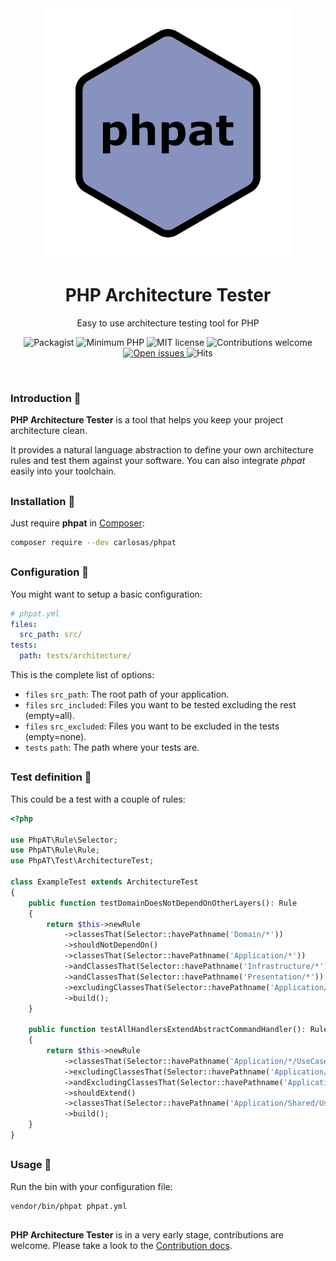 <div align="center">
    <img width="400px" src="https://raw.githubusercontent.com/carlosas/phpat/master/.github/logo.png" alt="Logo">
</div>
<h1 align="center">PHP Architecture Tester</h1>
<p align="center">Easy to use architecture testing tool for PHP</p>
<p align="center">
	<a>
		<img src="https://img.shields.io/packagist/v/carlosas/phpat.svg?style=flat-square" alt="Packagist">
    </a>
	<a>
		<img src="https://img.shields.io/badge/php-%3E%3D_7.1-8892BF.svg?style=flat-square" alt="Minimum PHP">
	</a>
	<a>
		<img src="https://img.shields.io/badge/license-MIT-blue.svg?style=flat-square" alt="MIT license">
	</a>
	<a>
		<img src="https://img.shields.io/badge/contributions-welcome-brightgreen.svg?style=flat-square" alt="Contributions welcome">
	</a>
	<a href="https://github.com/carlosas/phpat/issues">
        <img src="https://img.shields.io/github/issues/carlosas/phpat.svg?style=flat-square" alt="Open issues">
	</a>
	<a>
		<img src="http://hits.dwyl.com/carlosas/phpat.svg" alt="Hits">
	</a>
</p>
<br />

### Introduction 📜

**PHP Architecture Tester** is a tool that helps you keep your project architecture clean.

It provides a natural language abstraction to define your own architecture rules and test them against your software.
You can also integrate *phpat* easily into your toolchain.

<h2></h2>

### Installation 💽

Just require **phpat** in [Composer](https://getcomposer.org/):
```bash
composer require --dev carlosas/phpat
```

<h2></h2>

### Configuration 🔧

You might want to setup a basic configuration:
```yaml
# phpat.yml
files:
  src_path: src/
tests:
  path: tests/architecture/
```
This is the complete list of options:
* `files` `src_path`: The root path of your application.
* `files` `src_included`: Files you want to be tested excluding the rest (empty=all).
* `files` `src_excluded`: Files you want to be excluded in the tests (empty=none).
* `tests` `path`: The path where your tests are.

<h2></h2>

### Test definition 📓

This could be a test with a couple of rules:
```php
<?php

use PhpAT\Rule\Selector;
use PhpAT\Rule\Rule;
use PhpAT\Test\ArchitectureTest;

class ExampleTest extends ArchitectureTest
{
    public function testDomainDoesNotDependOnOtherLayers(): Rule
    {
        return $this->newRule
            ->classesThat(Selector::havePathname('Domain/*'))
            ->shouldNotDependOn()
            ->classesThat(Selector::havePathname('Application/*'))
            ->andClassesThat(Selector::havePathname('Infrastructure/*'))
            ->andClassesThat(Selector::havePathname('Presentation/*'))
            ->excludingClassesThat(Selector::havePathname('Application/Shared/Service/KnownBadApproach.php'))
            ->build();
    }
    
    public function testAllHandlersExtendAbstractCommandHandler(): Rule
    {
        return $this->newRule
            ->classesThat(Selector::havePathname('Application/*/UseCase/*Handler.php'))
            ->excludingClassesThat(Selector::havePathname('Application/Shared/UseCase/Different*Handler.php'))
            ->andExcludingClassesThat(Selector::havePathname('Application/Shared/UseCase/AbstractCommandHandler.php'))
            ->shouldExtend()
            ->classesThat(Selector::havePathname('Application/Shared/UseCase/AbstractCommandHandler.php'))
            ->build();
    }
}
```

<h2></h2>

### Usage 🚀

Run the bin with your configuration file:
```bash
vendor/bin/phpat phpat.yml
```

<h2></h2>

**PHP Architecture Tester** is in a very early stage, contributions are welcome. Please take a look to the [Contribution docs](.github/CONTRIBUTING.md).
